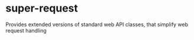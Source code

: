 # super-request
Provides extended versions of standard web API classes, that simplify web request handling
